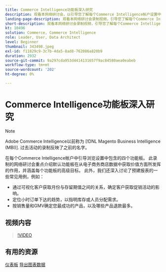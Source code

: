 ```yaml
---
title: Commerce Intelligence功能板深入研究
description: 观看本网络研讨会，以引导您了解每个Commerce Intelligence帐户设置中包含的四个功能板。
landing-page-description: 观看本网络研讨会录制视频，引导您了解每个Commerce Intelligence帐户设置中包含的四个功能板。
short-description: 观看本网络研讨会录制视频，引导您了解每个Commerce Intelligence帐户设置中包含的四个功能板。
kt: 10496
solution: Commerce, Commerce Intelligence
role: Leader, User, Data Architect
level: Beginner
thumbnail: 343498.jpeg
exl-id: f11829c9-3c7b-4da5-8ad8-762086a820b9
duration: 2932
source-git-commit: 9a297cda953d4414131657f9ac84580aea0eabeb
workflow-type: tm+mt
source-wordcount: '202'
ht-degree: 0%

---
```


# Commerce Intelligence功能板深入研究

>[!NOTE]
>
>Adobe Commerce Intelligence以前称为 [!DNL Magento Business Intelligence (MBI)]. 过去活动的录制反映了之前的名字。

在每个Commerce Intelligence帐户中引导浏览设置中包含的四个功能板。 此录制的网络研讨会重点介绍默认功能板在从电子商务商店数据中获取价值方面所发挥的作用，并涵盖每个功能板的高级目标。 此外，我们还深入讨论了预建报表的一些常见用例，例如：

- 通过可视化客户获取月份与存留期值之间的关系，确定客户获取促销活动的影响。
- 定位小时订单下达的趋势，以指明库存或人员分配需求。
- 按销售量和GMV确定您最成功的产品，以及哪些产品退款最多。

## 视频内容

>[!VIDEO](https://video.tv.adobe.com/v/343498?quality=12&learn=on)

## 有用的资源

[仪表板](https://experienceleague.adobe.com/docs/commerce-business-intelligence/mbi/build/dashboards/ess-dashboards.html)
[导出图表数据](https://experienceleague.adobe.com/docs/commerce-business-intelligence/mbi/build/share/exp-chart-dash.html)
